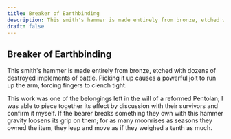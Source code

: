 ```yaml
---
title: Breaker of Earthbinding
description: This smith's hammer is made entirely from bronze, etched with dozens of destroyed implements of battle. Picking it up causes a powerful jolt to run up the arm, forcing fingers to clench tight....
draft: false
---
```


## Breaker of Earthbinding

This smith's hammer is made entirely from bronze, etched with dozens of destroyed implements of battle. Picking it up causes a powerful jolt to run up the arm, forcing fingers to clench tight.

This work was one of the belongings left in the will of a reformed Pentolan; I was able to piece together its effect by discussion with their survivors and confirm it myself. If the bearer breaks something they own with this hammer gravity loosens its grip on them; for as many moonrises as seasons they owned the item, they leap and move as if they weighed a tenth as much.
